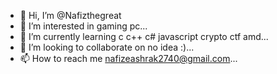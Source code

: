 - 👋 Hi, I’m @Nafizthegreat
- 👀 I’m interested in gaming pc...
- 🌱 I’m currently learning c c++ c# javascript crypto ctf amd...
- 💞️ I’m looking to collaborate on no idea :)...
- 📫 How to reach me nafizeashrak2740@gmail.com...

<!---
Nafizthegreat/Nafizthegreat is a ✨ special ✨ repository because its `README.md` (this file) appears on your GitHub profile.
You can click the Preview link to take a look at your changes.
--->
